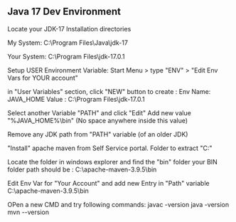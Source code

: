 Java 17 Dev Environment
-------------------------

Locate your JDK-17 Installation directories

My System:
C:\Program Files\Java\jdk-17

Your System:
C:\Program Files\jdk-17.0.1

Setup USER Environment Variable:
Start Menu > type "ENV" > "Edit Env Vars for YOUR account"

in "User Variables" section, click "NEW" button to create :
	Env Name: JAVA_HOME
	Value : C:\Program Files\jdk-17.0.1

Select another Variable "PATH" and click "Edit"
Add new value "%JAVA_HOME%\bin" (No space anywhere inside this value)

Remove any JDK path from "PATH" variable (of an older JDK)

"Install" apache maven from Self Service portal.
Folder to extract "C:\" 

Locate the folder in windows explorer and find the "bin" folder
your BIN folder path should be : 
	C:\apache-maven-3.9.5\bin

Edit Env Var for "Your Account" and add new Entry in "Path" variable
C:\apache-maven-3.9.5\bin

OPen a new CMD and try following commands:
javac -version
java -version
mvn --version






